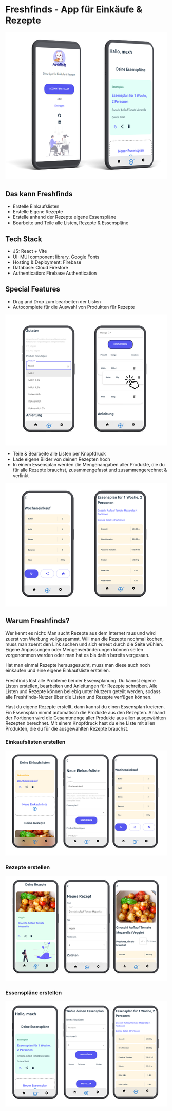 # Freshfinds - App für Einkäufe & Rezepte

![Freshfinds Mockup Start & Home](public/mockups/home-mockup.png)

## Das kann Freshfinds

- Erstelle Einkaufslisten
- Erstelle Eigene Rezepte
- Erstelle anhand der Rezepte eigene Essenspläne
- Bearbeite und Teile alle Listen, Rezepte & Essenspläne

## Tech Stack

- JS: React + Vite
- UI: MUI component library, Google Fonts
- Hosting & Deployment: Firebase
- Database: Cloud Firestore
- Authentication: Firebase Authentication

## Special Features

- Drag and Drop zum bearbeiten der Listen
- Autocomplete für die Auswahl von Produkten für Rezepte

![Freshfinds Main Feature DND, Autocomplete](public/mockups/feature-mockup-1.png)

- Teile & Bearbeite alle Listen per Knopfdruck
- Lade eigene Bilder von deinen Rezepten hoch
- In einem Essensplan werden die Mengenangaben aller Produkte, die du für alle Rezepte brauchst, zusammengefasst und zusammengerechnet & verlinkt

![Freshfinds Main Feature Copy, Edit](public/mockups/feature-mockup-2.png)

## Warum Freshfinds?

Wer kennt es nicht: Man sucht Rezepte aus dem Internet raus und wird zuerst von Werbung vollgespammt.
Will man die Rezepte nochmal kochen, muss man zuerst den Link suchen und sich erneut durch die Seite wühlen.
Eigene Anpassungen oder Mengenveränderungen können selten vorgenommen werden oder man hat es bis dahin bereits vergessen.

Hat man einmal Rezepte herausgesucht, muss man diese auch noch einkaufen und eine eigene Einkaufsliste erstellen.

Freshfinds löst alle Probleme bei der Essensplanung. Du kannst eigene Listen erstellen, bearbeiten und Anleitungen für Rezepte schreiben.
Alle Listen und Rezepte können beliebig unter Nutzern geteilt werden, sodass alle Freshfinds-Nutzer über die Listen und Rezepte verfügen können.

Hast du eigene Rezepte erstellt, dann kannst du einen Essensplan kreieren. Ein Essensplan nimmt automatisch die Produkte aus den Rezepten.
Anhand der Portionen wird die Gesamtmenge aller Produkte aus allen ausgewählten Rezepten berechnet. Mit einem Knopfdruck hast du eine Liste mit allen Produkten, die du für die ausgewählten Rezepte brauchst.

### Einkaufslisten erstellen

![Freshfinds Einakufsliste](public/mockups/einkaufsliste-mockup.png)

### Rezepte erstellen

![Freshfinds Rezepte](public/mockups/rezepte-mockup.png)

### Essenspläne erstellen

![Freshfinds Essensplan](public/mockups/essensplan-mockup.png)
